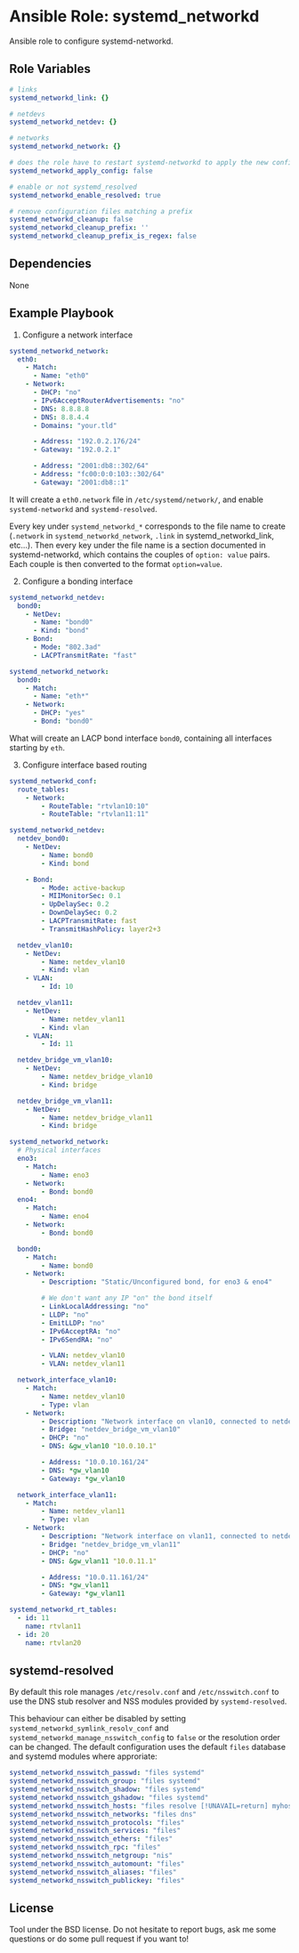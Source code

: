 Ansible Role: systemd\_networkd
===============================

Ansible role to configure systemd-networkd.

Role Variables
--------------

```yaml
# links
systemd_networkd_link: {}

# netdevs
systemd_networkd_netdev: {}

# networks
systemd_networkd_network: {}

# does the role have to restart systemd-networkd to apply the new configuration?
systemd_networkd_apply_config: false

# enable or not systemd_resolved
systemd_networkd_enable_resolved: true

# remove configuration files matching a prefix
systemd_networkd_cleanup: false
systemd_networkd_cleanup_prefix: ''
systemd_networkd_cleanup_prefix_is_regex: false
```

Dependencies
------------

None

Example Playbook
-------------------------

1) Configure a network interface

```yaml
systemd_networkd_network:
  eth0:
    - Match:
      - Name: "eth0"
    - Network:
      - DHCP: "no"
      - IPv6AcceptRouterAdvertisements: "no"
      - DNS: 8.8.8.8
      - DNS: 8.8.4.4
      - Domains: "your.tld"

      - Address: "192.0.2.176/24"
      - Gateway: "192.0.2.1"

      - Address: "2001:db8::302/64"
      - Address: "fc00:0:0:103::302/64"
      - Gateway: "2001:db8::1"
```

It will create a `eth0.network` file in `/etc/systemd/network/`, and enable
`systemd-networkd` and `systemd-resolved`.

Every key under `systemd_networkd_*` corresponds to the file name to create
(`.network` in `systemd_networkd_network`, `.link` in systemd_networkd_link,
etc…). Then every key under the file name is a section documented in
systemd-networkd, which contains the couples of `option: value` pairs. Each
couple is then converted to the format `option=value`.

2) Configure a bonding interface

```yaml
systemd_networkd_netdev:
  bond0:
    - NetDev:
      - Name: "bond0"
      - Kind: "bond"
    - Bond:
      - Mode: "802.3ad"
      - LACPTransmitRate: "fast"

systemd_networkd_network:
  bond0:
    - Match:
      - Name: "eth*"
    - Network:
      - DHCP: "yes"
      - Bond: "bond0"
```

What will create an LACP bond interface `bond0`, containing all interfaces
starting by `eth`.

3) Configure interface based routing

```yaml
systemd_networkd_conf:
  route_tables:
    - Network:
        - RouteTable: "rtvlan10:10"
        - RouteTable: "rtvlan11:11"

systemd_networkd_netdev:
  netdev_bond0:
    - NetDev:
        - Name: bond0
        - Kind: bond

    - Bond:
        - Mode: active-backup
        - MIIMonitorSec: 0.1
        - UpDelaySec: 0.2
        - DownDelaySec: 0.2
        - LACPTransmitRate: fast
        - TransmitHashPolicy: layer2+3

  netdev_vlan10:
    - NetDev:
        - Name: netdev_vlan10
        - Kind: vlan
    - VLAN:
        - Id: 10

  netdev_vlan11:
    - NetDev:
        - Name: netdev_vlan11
        - Kind: vlan
    - VLAN:
        - Id: 11

  netdev_bridge_vm_vlan10:
    - NetDev:
        - Name: netdev_bridge_vlan10
        - Kind: bridge

  netdev_bridge_vm_vlan11:
    - NetDev:
        - Name: netdev_bridge_vlan11
        - Kind: bridge

systemd_networkd_network:
  # Physical interfaces
  eno3:
    - Match:
        - Name: eno3
    - Network:
        - Bond: bond0
  eno4:
    - Match:
        - Name: eno4
    - Network:
        - Bond: bond0

  bond0:
    - Match:
        - Name: bond0
    - Network:
        - Description: "Static/Unconfigured bond, for eno3 & eno4"

        # We don't want any IP "on" the bond itself
        - LinkLocalAddressing: "no"
        - LLDP: "no"
        - EmitLLDP: "no"
        - IPv6AcceptRA: "no"
        - IPv6SendRA: "no"

        - VLAN: netdev_vlan10
        - VLAN: netdev_vlan11

  network_interface_vlan10:
    - Match:
        - Name: netdev_vlan10
        - Type: vlan
    - Network:
        - Description: "Network interface on vlan10, connected to netdev_bridge_vm_vlan10"
        - Bridge: "netdev_bridge_vm_vlan10"
        - DHCP: "no"
        - DNS: &gw_vlan10 "10.0.10.1"

        - Address: "10.0.10.161/24"
        - DNS: *gw_vlan10
        - Gateway: *gw_vlan10

  network_interface_vlan11:
    - Match:
        - Name: netdev_vlan11
        - Type: vlan
    - Network:
        - Description: "Network interface on vlan11, connected to netdev_bridge_vm_vlan11"
        - Bridge: "netdev_bridge_vm_vlan11"
        - DHCP: "no"
        - DNS: &gw_vlan11 "10.0.11.1"

        - Address: "10.0.11.161/24"
        - DNS: *gw_vlan11
        - Gateway: *gw_vlan11

systemd_networkd_rt_tables:
  - id: 11
    name: rtvlan11
  - id: 20
    name: rtvlan20
```

systemd-resolved
----------------

By default this role manages `/etc/resolv.conf` and `/etc/nsswitch.conf` to use
the DNS stub resolver and NSS modules provided by `systemd-resolved`.

This behaviour can either be disabled by setting
`systemd_networkd_symlink_resolv_conf` and
`systemd_networkd_manage_nsswitch_config` to `false` or the resolution order can
be changed. The default configuration uses the default `files` database and
systemd modules where approriate:

```yaml
systemd_networkd_nsswitch_passwd: "files systemd"
systemd_networkd_nsswitch_group: "files systemd"
systemd_networkd_nsswitch_shadow: "files systemd"
systemd_networkd_nsswitch_gshadow: "files systemd"
systemd_networkd_nsswitch_hosts: "files resolve [!UNAVAIL=return] myhostname dns"
systemd_networkd_nsswitch_networks: "files dns"
systemd_networkd_nsswitch_protocols: "files"
systemd_networkd_nsswitch_services: "files"
systemd_networkd_nsswitch_ethers: "files"
systemd_networkd_nsswitch_rpc: "files"
systemd_networkd_nsswitch_netgroup: "nis"
systemd_networkd_nsswitch_automount: "files"
systemd_networkd_nsswitch_aliases: "files"
systemd_networkd_nsswitch_publickey: "files"
```

License
-------

Tool under the BSD license. Do not hesitate to report bugs, ask me some
questions or do some pull request if you want to!
